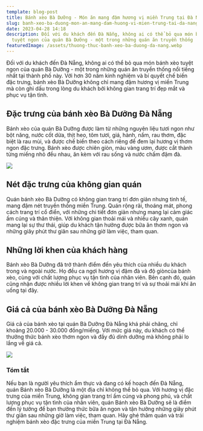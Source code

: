 ```yaml
---
template: blog-post
title: Bánh xèo Bà Dưỡng - Món ăn mang đậm hương vị miền Trung tại Đà Nẵng
slug: banh-xeo-ba-duong-mon-an-mang-dam-huong-vi-mien-trung-tai-da-nang
date: 2023-04-28 14:18
description: Đối với du khách đến Đà Nẵng, không ai có thể bỏ qua món bánh xèo
  tuyệt ngon của quán Bà Dưỡng - một trong những quán ăn truyền thống
featuredImage: /assets/thuong-thuc-banh-xeo-ba-duong-da-nang.webp
---
```

Đối với du khách đến Đà Nẵng, không ai có thể bỏ qua món bánh xèo tuyệt ngon của quán Bà Dưỡng - một trong những quán ăn truyền thống nổi tiếng nhất tại thành phố này. Với hơn 30 năm kinh nghiệm và bí quyết chế biến đặc trưng, bánh xèo Bà Dưỡng không chỉ mang đậm hương vị miền Trung mà còn ghi dấu trong lòng du khách bởi không gian trang trí đẹp mắt và phục vụ tận tình.

## Đặc trưng của bánh xèo Bà Dưỡng Đà Nẵng

Bánh xèo của quán Bà Dưỡng được làm từ những nguyên liệu tươi ngon như bột năng, nước cốt dừa, thịt heo, tôm tươi, giá, hành, nấm, rau thơm, đặc biệt là rau mùi, và được chế biến theo cách riêng để đem lại hương vị thơm ngon đặc trưng. Bánh xèo được chiên giòn, màu vàng ươm, được cắt thành từng miếng nhỏ đều nhau, ăn kèm với rau sống và nước chấm đậm đà.

![](/assets/banh-xeo-mien-tay-cooky-6.jpg)

## Nét đặc trưng của không gian quán

Quán bánh xèo Bà Dưỡng có không gian trang trí đơn giản nhưng tinh tế, mang đậm nét truyền thống miền Trung. Quán rộng rãi, thoáng mát, phong cách trang trí cổ điển, với những chi tiết đơn giản nhưng mang lại cảm giác ấm cúng và thân thiện. Với không gian thoải mái và nhiều cây xanh, quán mang lại sự thư thái, giúp du khách tận hưởng được bữa ăn thơm ngon và những giây phút thư giãn sau những giờ làm việc, tham quan.

## Những lời khen của khách hàng

Bánh xèo Bà Dưỡng đã trở thành điểm đến yêu thích của nhiều du khách trong và ngoài nước. Họ đều ca ngợi hương vị đậm đà và độ giòncủa bánh xèo, cùng với chất lượng phục vụ tận tình của nhân viên. Bên cạnh đó, quán cũng nhận được nhiều lời khen về không gian trang trí và sự thoải mái khi ăn uống tại đây.

## Giá cả của bánh xèo Bà Dưỡng Đà Nẵng

Giá cả của bánh xèo tại quán Bà Dưỡng Đà Nẵng khá phải chăng, chỉ khoảng 20.000 - 30.000 đồng/miếng. Với mức giá này, du khách có thể thưởng thức bánh xèo thơm ngon và đầy đủ dinh dưỡng mà không phải lo lắng về giá cả.

![](/assets/file_restaurant_photo_ales_16012-c627fb1d-200928162157.jpg)

### Tóm tắt

Nếu bạn là người yêu thích ẩm thực và đang có kế hoạch đến Đà Nẵng, quán Bánh xèo Bà Dưỡng là một địa chỉ không thể bỏ qua. Với hương vị đặc trưng của miền Trung, không gian trang trí ấm cúng và phong phú, và chất lượng phục vụ tận tình của nhân viên, quán Bánh xèo Bà Dưỡng sẽ là điểm đến lý tưởng để bạn thưởng thức bữa ăn ngon và tận hưởng những giây phút thư giãn sau những giờ làm việc, tham quan. Hãy ghé thăm quán và trải nghiệm bánh xèo đặc trưng của miền Trung tại Đà Nẵng.
